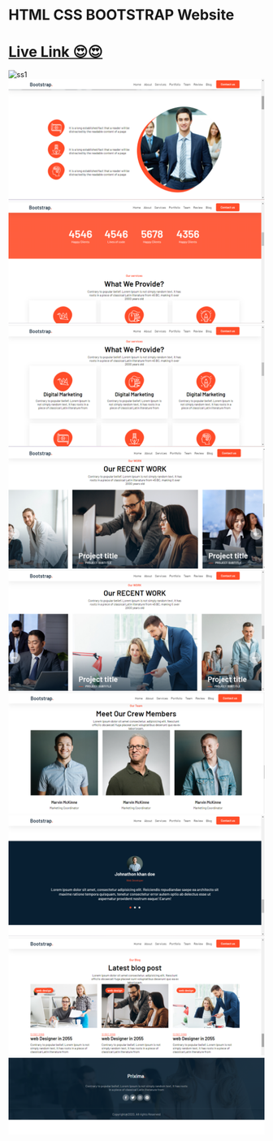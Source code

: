 


# HTML CSS BOOTSTRAP Website

 # <a href ="https://bootstrap-websitee.vercel.app/">Live Link 😍😍</a>

<img src="https://github.com/aryan-ya/bootstrap_websitee/assets/107910961/da053940-8fa9-49b4-909c-84f4102d0b14" alt="ss1">
<img src="./project/img/ss2.png" alt="ss2">
<img src="./project/img/ss3.png" alt="ss3">
<img src= "./project/img/ss4.png" alt="ss4">
<img src="./project/img/ss5.png" alt="ss5">
<img src="./project/img/ss6.png" alt="ss6">
<img src="./project/img/ss7.png" alt="ss7">
<img src="./project/img/ss8.png" alt="ss8">
<img src="./project/img/ss9.png" alt="ss9">
<img src="./project/img/ss10.png" alt="ss10">
